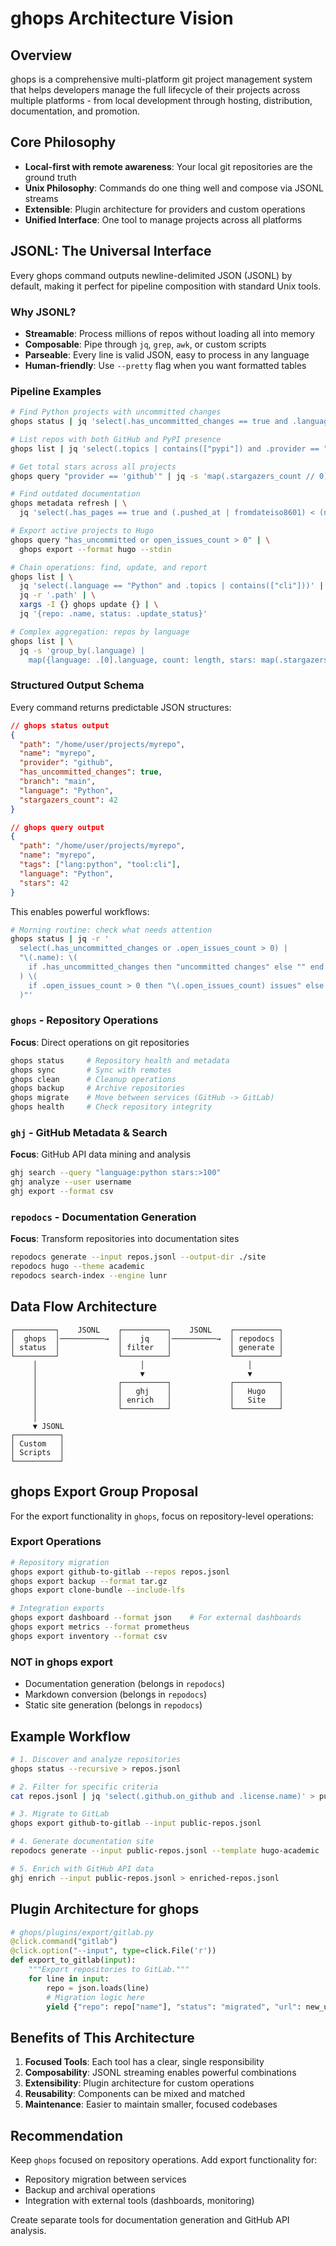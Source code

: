 # ghops Architecture Vision

## Overview

ghops is a comprehensive multi-platform git project management system that helps developers manage the full lifecycle of their projects across multiple platforms - from local development through hosting, distribution, documentation, and promotion.

## Core Philosophy

- **Local-first with remote awareness**: Your local git repositories are the ground truth
- **Unix Philosophy**: Commands do one thing well and compose via JSONL streams  
- **Extensible**: Plugin architecture for providers and custom operations
- **Unified Interface**: One tool to manage projects across all platforms

## JSONL: The Universal Interface

Every ghops command outputs newline-delimited JSON (JSONL) by default, making it perfect for pipeline composition with standard Unix tools.

### Why JSONL?
- **Streamable**: Process millions of repos without loading all into memory
- **Composable**: Pipe through `jq`, `grep`, `awk`, or custom scripts
- **Parseable**: Every line is valid JSON, easy to process in any language
- **Human-friendly**: Use `--pretty` flag when you want formatted tables

### Pipeline Examples

```bash
# Find Python projects with uncommitted changes
ghops status | jq 'select(.has_uncommitted_changes == true and .language == "Python")'

# List repos with both GitHub and PyPI presence  
ghops list | jq 'select(.topics | contains(["pypi"]) and .provider == "github")'

# Get total stars across all projects
ghops query "provider == 'github'" | jq -s 'map(.stargazers_count // 0) | add'

# Find outdated documentation
ghops metadata refresh | \
  jq 'select(.has_pages == true and (.pushed_at | fromdateiso8601) < (now - 86400 * 30))'

# Export active projects to Hugo
ghops query "has_uncommitted or open_issues_count > 0" | \
  ghops export --format hugo --stdin

# Chain operations: find, update, and report
ghops list | \
  jq 'select(.language == "Python" and .topics | contains(["cli"]))' | \
  jq -r '.path' | \
  xargs -I {} ghops update {} | \
  jq '{repo: .name, status: .update_status}'

# Complex aggregation: repos by language
ghops list | \
  jq -s 'group_by(.language) | 
    map({language: .[0].language, count: length, stars: map(.stargazers_count // 0) | add})'
```

### Structured Output Schema

Every command returns predictable JSON structures:

```json
// ghops status output
{
  "path": "/home/user/projects/myrepo",
  "name": "myrepo",
  "provider": "github",
  "has_uncommitted_changes": true,
  "branch": "main",
  "language": "Python",
  "stargazers_count": 42
}

// ghops query output  
{
  "path": "/home/user/projects/myrepo",
  "name": "myrepo",
  "tags": ["lang:python", "tool:cli"],
  "language": "Python",
  "stars": 42
}
```

This enables powerful workflows:
```bash
# Morning routine: check what needs attention
ghops status | jq -r '
  select(.has_uncommitted_changes or .open_issues_count > 0) | 
  "\(.name): \(
    if .has_uncommitted_changes then "uncommitted changes" else "" end
  ) \(
    if .open_issues_count > 0 then "\(.open_issues_count) issues" else "" end
  )"'
```

### `ghops` - Repository Operations
**Focus**: Direct operations on git repositories
```bash
ghops status     # Repository health and metadata
ghops sync       # Sync with remotes
ghops clean      # Cleanup operations
ghops backup     # Archive repositories
ghops migrate    # Move between services (GitHub -> GitLab)
ghops health     # Check repository integrity
```

### `ghj` - GitHub Metadata & Search
**Focus**: GitHub API data mining and analysis
```bash
ghj search --query "language:python stars:>100"
ghj analyze --user username
ghj export --format csv
```

### `repodocs` - Documentation Generation
**Focus**: Transform repositories into documentation sites
```bash
repodocs generate --input repos.jsonl --output-dir ./site
repodocs hugo --theme academic
repodocs search-index --engine lunr
```

## Data Flow Architecture

```
┌─────────┐    JSONL    ┌──────────┐    JSONL    ┌──────────┐
│  ghops  │──────────→  │    jq    │──────────→  │ repodocs │
│ status  │             │ filter   │             │ generate │
└─────────┘             └──────────┘             └──────────┘
     │                       │                       │
     │                       ▼                       ▼
     │                  ┌──────────┐             ┌──────────┐
     │                  │   ghj    │             │   Hugo   │
     │                  │ enrich   │             │   Site   │
     │                  └──────────┘             └──────────┘
     │
     ▼ JSONL
┌──────────┐
│ Custom   │
│ Scripts  │
└──────────┘
```

## ghops Export Group Proposal

For the export functionality in `ghops`, focus on repository-level operations:

### Export Operations
```bash
# Repository migration
ghops export github-to-gitlab --repos repos.jsonl
ghops export backup --format tar.gz
ghops export clone-bundle --include-lfs

# Integration exports
ghops export dashboard --format json    # For external dashboards
ghops export metrics --format prometheus
ghops export inventory --format csv
```

### NOT in ghops export
- Documentation generation (belongs in `repodocs`)
- Markdown conversion (belongs in `repodocs`) 
- Static site generation (belongs in `repodocs`)

## Example Workflow

```bash
# 1. Discover and analyze repositories
ghops status --recursive > repos.jsonl

# 2. Filter for specific criteria
cat repos.jsonl | jq 'select(.github.on_github and .license.name)' > public-repos.jsonl

# 3. Migrate to GitLab
ghops export github-to-gitlab --input public-repos.jsonl

# 4. Generate documentation site
repodocs generate --input public-repos.jsonl --template hugo-academic

# 5. Enrich with GitHub API data
ghj enrich --input public-repos.jsonl > enriched-repos.jsonl
```

## Plugin Architecture for ghops

```python
# ghops/plugins/export/gitlab.py
@click.command("gitlab")
@click.option("--input", type=click.File('r'))
def export_to_gitlab(input):
    """Export repositories to GitLab."""
    for line in input:
        repo = json.loads(line)
        # Migration logic here
        yield {"repo": repo["name"], "status": "migrated", "url": new_url}
```

## Benefits of This Architecture

1. **Focused Tools**: Each tool has a clear, single responsibility
2. **Composability**: JSONL streaming enables powerful combinations
3. **Extensibility**: Plugin architecture for custom operations
4. **Reusability**: Components can be mixed and matched
5. **Maintenance**: Easier to maintain smaller, focused codebases

## Recommendation

Keep `ghops` focused on repository operations. Add export functionality for:
- Repository migration between services
- Backup and archival operations
- Integration with external tools (dashboards, monitoring)

Create separate tools for documentation generation and GitHub API analysis.
